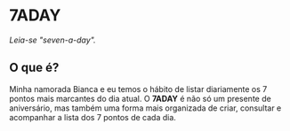 # 7ADAY

_Leia-se "seven-a-day"._

## O que é?

Minha namorada Bianca e eu temos o hábito de listar diariamente os 7 pontos mais marcantes do dia atual. O **7ADAY** é não só um presente de aniversário, mas também uma forma mais organizada de criar, consultar e acompanhar a lista dos 7 pontos de cada dia.
